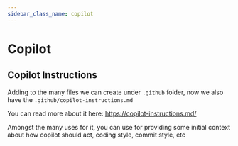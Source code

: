 ```yaml
---
sidebar_class_name: copilot
---
```


# Copilot

## Copilot Instructions

Adding to the many files we can create under `.github` folder, now we also have the `.github/copilot-instructions.md`

You can read more about it here: https://copilot-instructions.md/

Amongst the many uses for it, you can use for providing some initial context about how copilot should act, coding style, commit style, etc

